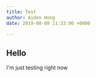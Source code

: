 ```yaml
---
title: Test
author: Aiden Hong
date: 2019-08-08 11:33:00 +0800

---
```


## Hello

I'm just testing right now